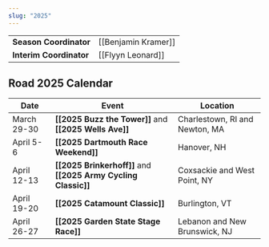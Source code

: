 ```yaml
---
slug: "2025"
---
```


|                         |                     |
| ----------------------- | ------------------- |
| **Season Coordinator**  | [[Benjamin Kramer]] |
| **Interim Coordinator** | [[Flyyn Leonard]]   |

## Road 2025 Calendar

| Date        | Event                                                          | Location                       |
| ----------- | -------------------------------------------------------------- | ------------------------------ |
| March 29-30 | **[[2025 Buzz the Tower]]** and **[[2025 Wells Ave]]**         | Charlestown, RI and Newton, MA |
| April 5-6   | **[[2025 Dartmouth Race Weekend]]**                            | Hanover, NH                    |
| April 12-13 | **[[2025 Brinkerhoff]]** and **[[2025 Army Cycling Classic]]** | Coxsackie and West Point, NY   |
| April 19-20 | **[[2025 Catamount Classic]]**                                 | Burlington, VT                 |
| April 26-27 | **[[2025 Garden State Stage Race]]**                           | Lebanon and New Brunswick, NJ  |
